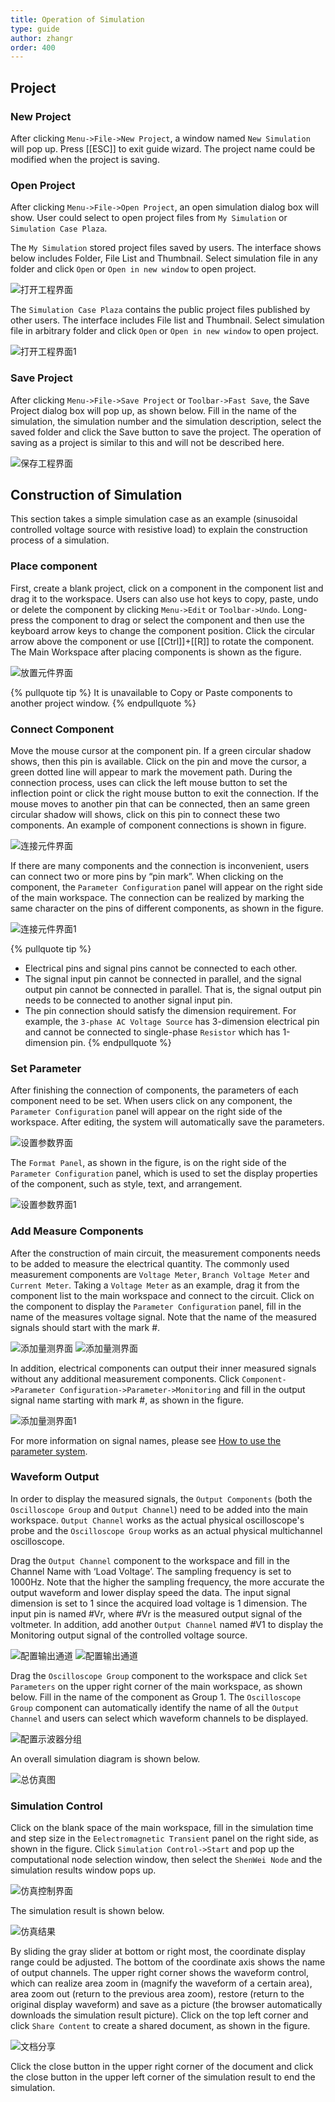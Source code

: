 ```yaml
---
title: Operation of Simulation
type: guide
author: zhangr
order: 400
---
```


## Project

### New Project

After clicking `Menu->File->New Project`, a window named `New Simulation` will pop up. Press [[ESC]] to exit guide wizard. The project name could be modified when the project is saving.

### Open Project

After clicking `Menu->File->Open Project`, an open simulation dialog box will show. User could select to open project files from `My Simulation` or `Simulation Case Plaza`.

The `My Simulation` stored project files saved by users. The interface shows below includes Folder, File List and Thumbnail. Select simulation file in any folder and click `Open` or `Open in new window` to open project.

![打开工程界面](User3/J1.png 'The interface of opening My Simulation')

The `Simulation Case Plaza` contains the public project files published by other users. The interface includes File list and Thumbnail. Select simulation file in arbitrary folder and click `Open` or `Open in new window` to open project.

![打开工程界面1](User3/J2.png 'The interface of opening Simulation Case Plaza')

### Save Project

After clicking `Menu->File->Save Project` or `Toolbar->Fast Save`, the Save Project dialog box will pop up, as shown below. Fill in the name of the simulation, the simulation number and the simulation description, select the saved folder and click the Save button to save the project. The operation of saving as a project is similar to this and will not be described here.

![保存工程界面](User3/J3.png 'The interface of saving projects ')

## Construction of Simulation

This section takes a simple simulation case as an example (sinusoidal controlled voltage source with resistive load) to explain the construction process of a simulation.

### Place component

First, create a blank project, click on a component in the component list and drag it to the workspace. Users can also use hot keys to copy, paste, undo or delete the component by clicking `Menu->Edit` or `Toolbar->Undo`. Long-press the component to drag or select the component and then use the keyboard arrow keys to change the component position. Click the circular arrow above the component or use [[Ctrl]]+[[R]] to rotate the component. The Main Workspace after placing components is shown as the figure.

![放置元件界面](User3/J4.png 'Interface of placing components')

{% pullquote tip %}
It is unavailable to Copy or Paste components to another project window.
{% endpullquote %}

### Connect Component

Move the mouse cursor at the component pin. If a green circular shadow shows, then this pin is available. Click on the pin and move the cursor, a green dotted line will appear to mark the movement path. During the connection process, uses can click the left mouse button to set the inflection point or click the right mouse button to exit the connection. If the mouse moves to another pin that can be connected, then an same green circular shadow will shows, click on this pin to connect these two components. An example of component connections is shown in figure.

![连接元件界面](User3/J5.png 'Connecting elements with wires')

If there are many components and the connection is inconvenient, users can connect two or more pins by “pin mark”. When clicking on the component, the `Parameter Configuration` panel will appear on the right side of the main workspace. The connection can be realized by marking the same character on the pins of different components, as shown in the figure.

![连接元件界面1](User3/J6.png 'Connecting elements using pin mark')

{% pullquote tip %}

- Electrical pins and signal pins cannot be connected to each other.
- The signal input pin cannot be connected in parallel, and the signal output pin cannot be connected in parallel. That is, the signal output pin needs to be connected to another signal input pin.
- The pin connection should satisfy the dimension requirement. For example, the `3-phase AC Voltage Source` has 3-dimension electrical pin and cannot be connected to single-phase `Resistor` which has 1-dimension pin.
  {% endpullquote %}

### Set Parameter

After finishing the connection of components, the parameters of each component need to be set. When users click on any component, the `Parameter Configuration` panel will appear on the right side of the workspace. After editing, the system will automatically save the parameters.

![设置参数界面](User3/J7.png 'Interface of setting parameter')

The `Format Panel`, as shown in the figure, is on the right side of the `Parameter Configuration` panel, which is used to set the display properties of the component, such as style, text, and arrangement.

![设置参数界面1](User3/J8.png 'Interface of format panel')

### Add Measure Components

After the construction of main circuit, the measurement components needs to be added to measure the electrical quantity. The commonly used measurement components are `Voltage Meter`, `Branch Voltage Meter` and `Current Meter`. Taking a `Voltage Meter` as an example, drag it from the component list to the main workspace and connect to the circuit. Click on the component to display the `Parameter Configuration` panel, fill in the name of the measures voltage signal. Note that the name of the measured signals should start with the mark #.

![添加量测界面](User3/J9.png 'Adding a voltage meter to the main workspace')
![添加量测界面](User3/J10.png 'configuring the measured signal name of the voltage meter')

In addition, electrical components can output their inner measured signals without any additional measurement components. Click `Component->Parameter Configuration->Parameter->Monitoring` and fill in the output signal name starting with mark #, as shown in the figure.

![添加量测界面1](User3/J11.png 'Using component internal monitoring')

For more information on signal names, please see [How to use the parameter system](../features/ParameterSystem.html).

### Waveform Output

In order to display the measured signals, the `Output Components` (both the `Oscilloscope Group` and `Output Channel`) need to be added into the main workspace. `Output Channel` works as the actual physical oscilloscope's probe and the `Oscilloscope Group` works as an actual physical multichannel oscilloscope.

Drag the `Output Channel` component to the workspace and fill in the Channel Name with ‘Load Voltage’. The sampling frequency is set to 1000Hz. Note that the higher the sampling frequency, the more accurate the output waveform and lower display speed the data. The input signal dimension is set to 1 since the acquired load voltage is 1 dimension. The input pin is named #Vr, where #Vr is the measured output signal of the voltmeter. In addition, add another `Output Channel` named #V1 to display the Monitoring output signal of the controlled voltage source.

![配置输出通道](User3/J12.png 'Configuring output channel of Vr')
![配置输出通道](User3/J13.png 'Configuring output channel of V1')

Drag the `Oscilloscope Group` component to the workspace and click `Set Parameters` on the upper right corner of the main workspace, as shown below. Fill in the name of the component as Group 1. The `Oscilloscope Group` component can automatically identify the name of all the `Output Channel` and users can select which waveform channels to be displayed.

![配置示波器分组](User3/J14.png 'Configuring the oscilloscope group component')

An overall simulation diagram is shown below.

![总仿真图](User3/J15.png 'The overall simulation diagram')

### Simulation Control

Click on the blank space of the main workspace, fill in the simulation time and step size in the `Eelectromagnetic Transient` panel on the right side, as shown in the figure. Click `Simulation Control->Start` and pop up the computational node selection window, then select the `ShenWei Node` and the simulation results window pops up.

![仿真控制界面](User3/J16.png 'Interface of simulation control')

The simulation result is shown below.

![仿真结果](User3/J17.png 'Simulation results window')

By sliding the gray slider at bottom or right most, the coordinate display range could be adjusted. The bottom of the coordinate axis shows the name of output channels. The upper right corner shows the waveform control, which can realize area zoom in (magnify the waveform of a certain area), area zoom out (return to the previous area zoom), restore (return to the original display waveform) and save as a picture (the browser automatically downloads the simulation result picture). Click on the top left corner and click `Share Content` to create a shared document, as shown in the figure.

![文档分享](User3/J18.png 'Document sharing window')

Click the close button in the upper right corner of the document and click the close button in the upper left corner of the simulation result to end the simulation.
